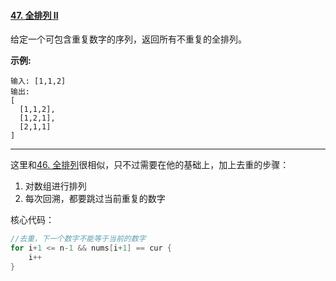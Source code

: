 #### [47. 全排列 II](https://leetcode-cn.com/problems/permutations-ii/)

给定一个可包含重复数字的序列，返回所有不重复的全排列。

**示例:**

```
输入: [1,1,2]
输出:
[
  [1,1,2],
  [1,2,1],
  [2,1,1]
]
```

-----

这里和[46. 全排列](https://leetcode-cn.com/problems/permutations/)很相似，只不过需要在他的基础上，加上去重的步骤：

1. 对数组进行排列
2. 每次回溯，都要跳过当前重复的数字

核心代码：

```go
//去重，下一个数字不能等于当前的数字
for i+1 <= n-1 && nums[i+1] == cur {
	i++
}
```

